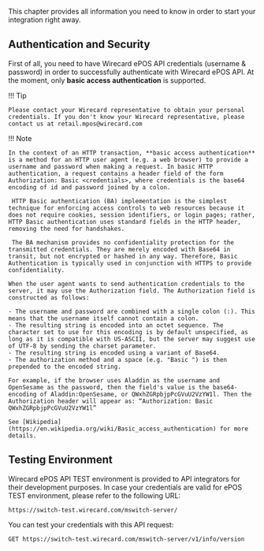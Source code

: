 This chapter provides all information you need to know in order to start your integration right away. 
 
## Authentication and Security

First of all, you need to have Wirecard ePOS API credentials (username & password) in order to successfully authenticate with Wirecard ePOS API. At the moment, only **basic access authentication** is supported.

!!! Tip
    
    Please contact your Wirecard representative to obtain your personal credentials. If you don't know your Wirecard representative, please contact us at retail.mpos@wirecard.com

!!! Note
    
    In the context of an HTTP transaction, **basic access authentication** is a method for an HTTP user agent (e.g. a web browser) to provide a username and password when making a request. In basic HTTP authentication, a request contains a header field of the form Authorization: Basic <credentials>, where credentials is the base64 encoding of id and password joined by a colon.
     
     HTTP Basic authentication (BA) implementation is the simplest technique for enforcing access controls to web resources because it does not require cookies, session identifiers, or login pages; rather, HTTP Basic authentication uses standard fields in the HTTP header, removing the need for handshakes.
     
     The BA mechanism provides no confidentiality protection for the transmitted credentials. They are merely encoded with Base64 in transit, but not encrypted or hashed in any way. Therefore, Basic Authentication is typically used in conjunction with HTTPS to provide confidentiality.
    
    When the user agent wants to send authentication credentials to the server, it may use the Authorization field. The Authorization field is constructed as follows:
    
    - The username and password are combined with a single colon (:). This means that the username itself cannot contain a colon. 
    - The resulting string is encoded into an octet sequence. The character set to use for this encoding is by default unspecified, as long as it is compatible with US-ASCII, but the server may suggest use of UTF-8 by sending the charset parameter. 
    - The resulting string is encoded using a variant of Base64.
    - The authorization method and a space (e.g. "Basic ") is then prepended to the encoded string. 

    For example, if the browser uses Aladdin as the username and OpenSesame as the password, then the field's value is the base64-encoding of Aladdin:OpenSesame, or QWxhZGRpbjpPcGVuU2VzYW1l. Then the Authorization header will appear as: “Authorization: Basic QWxhZGRpbjpPcGVuU2VzYW1l”
    
    See [Wikipedia](https://en.wikipedia.org/wiki/Basic_access_authentication) for more details.

## Testing Environment

Wirecard ePOS API TEST environment is provided to API integrators for their development purposes. In case your credentials are valid for ePOS TEST environment, please refer to the following URL:
       
    https://switch-test.wirecard.com/mswitch-server/

You can test your credentials with this API request:

    GET https://switch-test.wirecard.com/mswitch-server/v1/info/version

